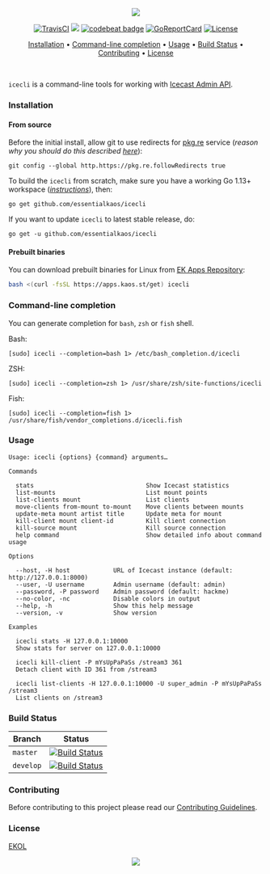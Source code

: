 <p align="center"><a href="#readme"><img src="https://gh.kaos.st/icecli.svg"/></a></p>

<p align="center">
  <a href="https://travis-ci.com/essentialkaos/icecli"><img src="https://travis-ci.com/essentialkaos/icecli.svg?branch=master" alt="TravisCI" /></a>
  <a href="https://github.com/essentialkaos/icecli/actions?query=workflow%3ACodeQL"><img src="https://github.com/essentialkaos/icecli/workflows/CodeQL/badge.svg" /></a>
  <a href="https://codebeat.co/projects/github-com-essentialkaos-icecli-master"><img alt="codebeat badge" src="https://codebeat.co/badges/455126f6-4d86-4c9f-af47-6a4c180bb5e7" /></a>
  <a href="https://goreportcard.com/report/github.com/essentialkaos/icecli"><img src="https://goreportcard.com/badge/github.com/essentialkaos/icecli" alt="GoReportCard" /></a>
  <a href="https://essentialkaos.com/ekol"><img src="https://gh.kaos.st/ekol.svg" alt="License" /></a>
</p>

<p align="center"><a href="#installation">Installation</a> • <a href="#command-line-completion">Command-line completion</a> • <a href="#usage">Usage</a> • <a href="#build-status">Build Status</a> • <a href="#contributing">Contributing</a> • <a href="#license">License</a></p>

</br>

`icecli` is a command-line tools for working with [Icecast Admin API](https://icecast.org/docs/icecast-2.4.1/admin-interface.html).

### Installation

#### From source

Before the initial install, allow git to use redirects for [pkg.re](https://github.com/essentialkaos/pkgre) service (_reason why you should do this described [here](https://github.com/essentialkaos/pkgre#git-support)_):

```
git config --global http.https://pkg.re.followRedirects true
```

To build the `icecli` from scratch, make sure you have a working Go 1.13+ workspace (_[instructions](https://golang.org/doc/install)_), then:

```
go get github.com/essentialkaos/icecli
```

If you want to update `icecli` to latest stable release, do:

```
go get -u github.com/essentialkaos/icecli
```

#### Prebuilt binaries

You can download prebuilt binaries for Linux from [EK Apps Repository](https://apps.kaos.st/icecli/latest):

```bash
bash <(curl -fsSL https://apps.kaos.st/get) icecli
```

### Command-line completion

You can generate completion for `bash`, `zsh` or `fish` shell.

Bash:
```
[sudo] icecli --completion=bash 1> /etc/bash_completion.d/icecli
```


ZSH:
```
[sudo] icecli --completion=zsh 1> /usr/share/zsh/site-functions/icecli
```


Fish:
```
[sudo] icecli --completion=fish 1> /usr/share/fish/vendor_completions.d/icecli.fish
```

### Usage

```
Usage: icecli {options} {command} arguments…

Commands

  stats                               Show Icecast statistics
  list-mounts                         List mount points
  list-clients mount                  List clients
  move-clients from-mount to-mount    Move clients between mounts
  update-meta mount artist title      Update meta for mount
  kill-client mount client-id         Kill client connection
  kill-source mount                   Kill source connection
  help command                        Show detailed info about command usage

Options

  --host, -H host            URL of Icecast instance (default: http://127.0.0.1:8000)
  --user, -U username        Admin username (default: admin)
  --password, -P password    Admin password (default: hackme)
  --no-color, -nc            Disable colors in output
  --help, -h                 Show this help message
  --version, -v              Show version

Examples

  icecli stats -H 127.0.0.1:10000
  Show stats for server on 127.0.0.1:10000

  icecli kill-client -P mYsUpPaPaSs /stream3 361
  Detach client with ID 361 from /stream3

  icecli list-clients -H 127.0.0.1:10000 -U super_admin -P mYsUpPaPaSs /stream3
  List clients on /stream3

```

### Build Status

| Branch | Status |
|--------|--------|
| `master` | [![Build Status](https://travis-ci.com/essentialkaos/icecli.svg?branch=master)](https://travis-ci.com/essentialkaos/icecli) |
| `develop` | [![Build Status](https://travis-ci.com/essentialkaos/icecli.svg?branch=develop)](https://travis-ci.com/essentialkaos/icecli) |

### Contributing

Before contributing to this project please read our [Contributing Guidelines](https://github.com/essentialkaos/contributing-guidelines#contributing-guidelines).

### License

[EKOL](https://essentialkaos.com/ekol)

<p align="center"><a href="https://essentialkaos.com"><img src="https://gh.kaos.st/ekgh.svg"/></a></p>
